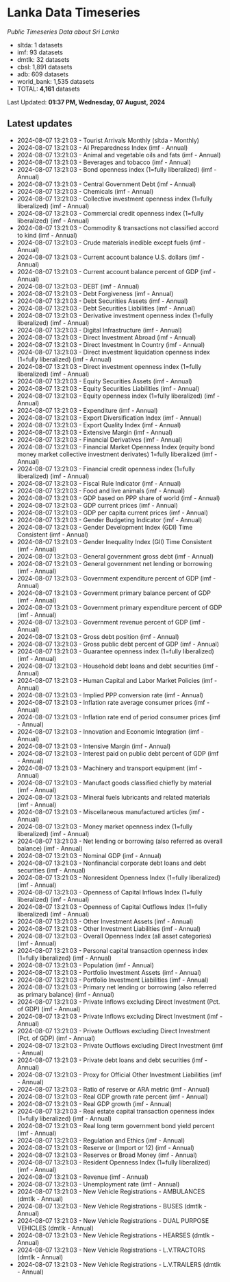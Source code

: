 # Lanka Data Timeseries
*Public Timeseries Data about Sri Lanka*

* sltda: 1 datasets
* imf: 93 datasets
* dmtlk: 32 datasets
* cbsl: 1,891 datasets
* adb: 609 datasets
* world_bank: 1,535 datasets
* TOTAL: **4,161** datasets

Last Updated: **01:37 PM, Wednesday, 07 August, 2024**

## Latest updates

* 2024-08-07 13:21:03 - Tourist Arrivals Monthly (sltda - Monthly)
* 2024-08-07 13:21:03 - AI Preparedness Index (imf - Annual)
* 2024-08-07 13:21:03 - Animal and vegetable oils and fats (imf - Annual)
* 2024-08-07 13:21:03 - Beverages and tobacco (imf - Annual)
* 2024-08-07 13:21:03 - Bond openness index (1=fully liberalized) (imf - Annual)
* 2024-08-07 13:21:03 - Central Government Debt (imf - Annual)
* 2024-08-07 13:21:03 - Chemicals (imf - Annual)
* 2024-08-07 13:21:03 - Collective investment openness index (1=fully liberalized) (imf - Annual)
* 2024-08-07 13:21:03 - Commercial credit openness index (1=fully liberalized) (imf - Annual)
* 2024-08-07 13:21:03 - Commodity & transactions not classified accord to kind (imf - Annual)
* 2024-08-07 13:21:03 - Crude materials inedible except fuels (imf - Annual)
* 2024-08-07 13:21:03 - Current account balance U.S. dollars (imf - Annual)
* 2024-08-07 13:21:03 - Current account balance percent of GDP (imf - Annual)
* 2024-08-07 13:21:03 - DEBT (imf - Annual)
* 2024-08-07 13:21:03 - Debt Forgiveness (imf - Annual)
* 2024-08-07 13:21:03 - Debt Securities Assets (imf - Annual)
* 2024-08-07 13:21:03 - Debt Securities Liabilities (imf - Annual)
* 2024-08-07 13:21:03 - Derivative investment openness index (1=fully liberalized) (imf - Annual)
* 2024-08-07 13:21:03 - Digital Infrastructure (imf - Annual)
* 2024-08-07 13:21:03 - Direct Investment Abroad (imf - Annual)
* 2024-08-07 13:21:03 - Direct Investment In Country (imf - Annual)
* 2024-08-07 13:21:03 - Direct investment liquidation openness index (1=fully liberalized) (imf - Annual)
* 2024-08-07 13:21:03 - Direct investment openness index (1=fully liberalized) (imf - Annual)
* 2024-08-07 13:21:03 - Equity Securities Assets (imf - Annual)
* 2024-08-07 13:21:03 - Equity Securities Liabilities (imf - Annual)
* 2024-08-07 13:21:03 - Equity openness index (1=fully liberalized) (imf - Annual)
* 2024-08-07 13:21:03 - Expenditure (imf - Annual)
* 2024-08-07 13:21:03 - Export Diversification Index (imf - Annual)
* 2024-08-07 13:21:03 - Export Quality Index (imf - Annual)
* 2024-08-07 13:21:03 - Extensive Margin (imf - Annual)
* 2024-08-07 13:21:03 - Financial Derivatives (imf - Annual)
* 2024-08-07 13:21:03 - Financial Market Openness Index (equity bond money market collective investment derivates) 1=fully liberalized (imf - Annual)
* 2024-08-07 13:21:03 - Financial credit openness index (1=fully liberalized) (imf - Annual)
* 2024-08-07 13:21:03 - Fiscal Rule Indicator (imf - Annual)
* 2024-08-07 13:21:03 - Food and live animals (imf - Annual)
* 2024-08-07 13:21:03 - GDP based on PPP share of world (imf - Annual)
* 2024-08-07 13:21:03 - GDP current prices (imf - Annual)
* 2024-08-07 13:21:03 - GDP per capita current prices (imf - Annual)
* 2024-08-07 13:21:03 - Gender Budgeting Indicator (imf - Annual)
* 2024-08-07 13:21:03 - Gender Development Index (GDI) Time Consistent (imf - Annual)
* 2024-08-07 13:21:03 - Gender Inequality Index (GII) Time Consistent (imf - Annual)
* 2024-08-07 13:21:03 - General government gross debt (imf - Annual)
* 2024-08-07 13:21:03 - General government net lending or borrowing (imf - Annual)
* 2024-08-07 13:21:03 - Government expenditure percent of GDP (imf - Annual)
* 2024-08-07 13:21:03 - Government primary balance percent of GDP (imf - Annual)
* 2024-08-07 13:21:03 - Government primary expenditure percent of GDP (imf - Annual)
* 2024-08-07 13:21:03 - Government revenue percent of GDP (imf - Annual)
* 2024-08-07 13:21:03 - Gross debt position (imf - Annual)
* 2024-08-07 13:21:03 - Gross public debt percent of GDP (imf - Annual)
* 2024-08-07 13:21:03 - Guarantee openness index (1=fully liberalized) (imf - Annual)
* 2024-08-07 13:21:03 - Household debt loans and debt securities (imf - Annual)
* 2024-08-07 13:21:03 - Human Capital and Labor Market Policies (imf - Annual)
* 2024-08-07 13:21:03 - Implied PPP conversion rate (imf - Annual)
* 2024-08-07 13:21:03 - Inflation rate average consumer prices (imf - Annual)
* 2024-08-07 13:21:03 - Inflation rate end of period consumer prices (imf - Annual)
* 2024-08-07 13:21:03 - Innovation and Economic Integration (imf - Annual)
* 2024-08-07 13:21:03 - Intensive Margin (imf - Annual)
* 2024-08-07 13:21:03 - Interest paid on public debt percent of GDP (imf - Annual)
* 2024-08-07 13:21:03 - Machinery and transport equipment (imf - Annual)
* 2024-08-07 13:21:03 - Manufact goods classified chiefly by material (imf - Annual)
* 2024-08-07 13:21:03 - Mineral fuels lubricants and related materials (imf - Annual)
* 2024-08-07 13:21:03 - Miscellaneous manufactured articles (imf - Annual)
* 2024-08-07 13:21:03 - Money market openness index (1=fully liberalized) (imf - Annual)
* 2024-08-07 13:21:03 - Net lending or borrowing (also referred as overall balance) (imf - Annual)
* 2024-08-07 13:21:03 - Nominal GDP (imf - Annual)
* 2024-08-07 13:21:03 - Nonfinancial corporate debt loans and debt securities (imf - Annual)
* 2024-08-07 13:21:03 - Nonresident Openness Index (1=fully liberalized) (imf - Annual)
* 2024-08-07 13:21:03 - Openness of Capital Inflows Index (1=fully liberalized) (imf - Annual)
* 2024-08-07 13:21:03 - Openness of Capital Outflows Index (1=fully liberalized) (imf - Annual)
* 2024-08-07 13:21:03 - Other Investment Assets (imf - Annual)
* 2024-08-07 13:21:03 - Other Investment Liabilities (imf - Annual)
* 2024-08-07 13:21:03 - Overall Openness Index (all asset categories) (imf - Annual)
* 2024-08-07 13:21:03 - Personal capital transaction openness index (1=fully liberalized) (imf - Annual)
* 2024-08-07 13:21:03 - Population (imf - Annual)
* 2024-08-07 13:21:03 - Portfolio Investment Assets (imf - Annual)
* 2024-08-07 13:21:03 - Portfolio Investment Liabilities (imf - Annual)
* 2024-08-07 13:21:03 - Primary net lending or borrowing (also referred as primary balance) (imf - Annual)
* 2024-08-07 13:21:03 - Private Inflows excluding Direct Investment (Pct. of GDP) (imf - Annual)
* 2024-08-07 13:21:03 - Private Inflows excluding Direct Investment (imf - Annual)
* 2024-08-07 13:21:03 - Private Outflows excluding Direct Investment (Pct. of GDP) (imf - Annual)
* 2024-08-07 13:21:03 - Private Outflows excluding Direct Investment (imf - Annual)
* 2024-08-07 13:21:03 - Private debt loans and debt securities (imf - Annual)
* 2024-08-07 13:21:03 - Proxy for Official Other Investment Liabilities (imf - Annual)
* 2024-08-07 13:21:03 - Ratio of reserve or ARA metric (imf - Annual)
* 2024-08-07 13:21:03 - Real GDP growth rate percent (imf - Annual)
* 2024-08-07 13:21:03 - Real GDP growth (imf - Annual)
* 2024-08-07 13:21:03 - Real estate capital transaction openness index (1=fully liberalized) (imf - Annual)
* 2024-08-07 13:21:03 - Real long term government bond yield percent (imf - Annual)
* 2024-08-07 13:21:03 - Regulation and Ethics (imf - Annual)
* 2024-08-07 13:21:03 - Reserve or (Import or 12) (imf - Annual)
* 2024-08-07 13:21:03 - Reserves or Broad Money (imf - Annual)
* 2024-08-07 13:21:03 - Resident Openness Index (1=fully liberalized) (imf - Annual)
* 2024-08-07 13:21:03 - Revenue (imf - Annual)
* 2024-08-07 13:21:03 - Unemployment rate (imf - Annual)
* 2024-08-07 13:21:03 - New Vehicle Registrations - AMBULANCES (dmtlk - Annual)
* 2024-08-07 13:21:03 - New Vehicle Registrations - BUSES (dmtlk - Annual)
* 2024-08-07 13:21:03 - New Vehicle Registrations - DUAL PURPOSE VEHICLES (dmtlk - Annual)
* 2024-08-07 13:21:03 - New Vehicle Registrations - HEARSES (dmtlk - Annual)
* 2024-08-07 13:21:03 - New Vehicle Registrations - L.V.TRACTORS (dmtlk - Annual)
* 2024-08-07 13:21:03 - New Vehicle Registrations - L.V.TRAILERS (dmtlk - Annual)